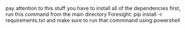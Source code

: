 pay attention to this stuff
you have to install all of the dependencies first, run this command from the main directory Foresight: 
    pip install -r requirements.txt
and make sure to run that commmand using powershell

